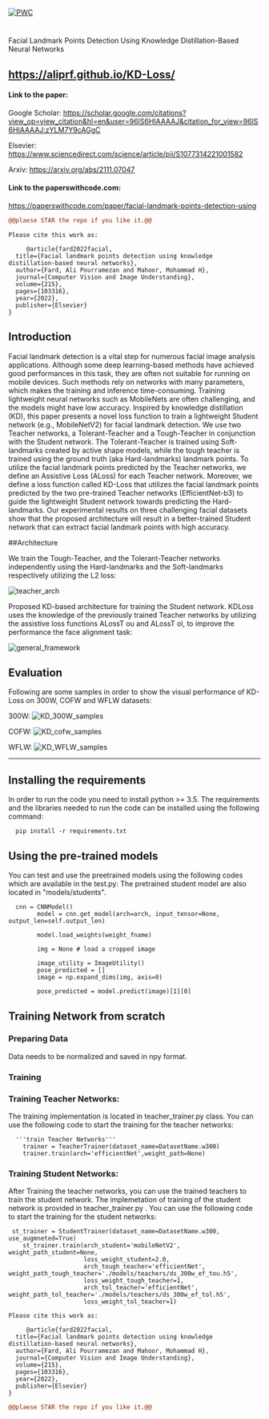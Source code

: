 	
[![PWC](https://img.shields.io/endpoint.svg?url=https://paperswithcode.com/badge/facial-landmark-points-detection-using/face-alignment-on-cofw)](https://paperswithcode.com/sota/face-alignment-on-cofw?p=facial-landmark-points-detection-using)

#
Facial Landmark Points Detection Using Knowledge Distillation-Based Neural Networks

## https://aliprf.github.io/KD-Loss/

#### Link to the paper:
Google Scholar:
https://scholar.google.com/citations?view_op=view_citation&hl=en&user=96lS6HIAAAAJ&citation_for_view=96lS6HIAAAAJ:zYLM7Y9cAGgC

Elsevier:
https://www.sciencedirect.com/science/article/pii/S1077314221001582

Arxiv:
https://arxiv.org/abs/2111.07047

#### Link to the paperswithcode.com:
https://paperswithcode.com/paper/facial-landmark-points-detection-using

```diff
@@plaese STAR the repo if you like it.@@
```

```
Please cite this work as:

     @article{fard2022facial,
  title={Facial landmark points detection using knowledge distillation-based neural networks},
  author={Fard, Ali Pourramezan and Mahoor, Mohammad H},
  journal={Computer Vision and Image Understanding},
  volume={215},
  pages={103316},
  year={2022},
  publisher={Elsevier}
}

```

## Introduction
Facial landmark detection is a vital step for numerous facial image analysis applications. Although some deep learning-based methods have achieved good performances in this task, they are often not suitable for running on mobile devices. Such methods rely on networks with many parameters, which makes the training and inference time-consuming. Training lightweight neural networks such as MobileNets are often challenging, and the models might have low accuracy. Inspired by knowledge distillation (KD), this paper presents a novel loss function to train a lightweight Student network (e.g., MobileNetV2) for facial landmark detection. We use two Teacher networks, a Tolerant-Teacher and a Tough-Teacher in conjunction with the Student network. The Tolerant-Teacher is trained using Soft-landmarks created by active shape models, while the tough teacher is trained using the ground truth (aka Hard-landmarks) landmark points. To utilize the facial landmark points predicted by the Teacher networks, we define an Assistive Loss (ALoss) for each Teacher network. Moreover, we define a loss function called KD-Loss that utilizes the facial landmark points predicted by the two pre-trained Teacher networks (EfficientNet-b3) to guide the lightweight Student network towards predicting the Hard-landmarks. Our experimental results on three challenging facial datasets show that the proposed architecture will result in a better-trained Student network that can extract facial landmark points with high accuracy.


##Architecture

We train the Tough-Teacher, and the Tolerant-Teacher networks independently using the Hard-landmarks and the Soft-landmarks respectively utilizing the L2 loss:

![teacher_arch](https://github.com/aliprf/KD-Loss/blob/master/samples/teacher_arch-1.jpg?raw=true)


Proposed KD-based architecture for training the Student network. KDLoss uses the knowledge of the previously trained Teacher networks by utilizing the assistive loss functions ALossT ou and ALossT ol, to improve the performance the face alignment task:

![general_framework](https://github.com/aliprf/KD-Loss/blob/master/samples/general_framework-1.jpg?raw=true)


## Evaluation

Following are some samples in order to show the visual performance of KD-Loss on 300W, COFW and WFLW datasets:

300W:
![KD_300W_samples](https://github.com/aliprf/KD-Loss/blob/master/samples/KD_300W_samples-1.jpg?raw=true)

COFW:
![KD_cofw_samples](https://github.com/aliprf/KD-Loss/blob/master/samples/KD_cofw_samples-1.jpg?raw=true)

WFLW:
![KD_WFLW_samples](https://github.com/aliprf/KD-Loss/blob/master/samples/KD_WFLW_samples-1.jpg?raw=true)

----------------------------------------------------------------------------------------------------------------------------------
## Installing the requirements
In order to run the code you need to install python >= 3.5. 
The requirements and the libraries needed to run the code can be installed using the following command:

```
  pip install -r requirements.txt
```


## Using the pre-trained models
You can test and use the preetrained models using the following codes which are available in the test.py:
The pretrained student model are also located in "models/students".
  
```
  cnn = CNNModel()
        model = cnn.get_model(arch=arch, input_tensor=None, output_len=self.output_len)

        model.load_weights(weight_fname)

        img = None # load a cropped image

        image_utility = ImageUtility()
        pose_predicted = []
        image = np.expand_dims(img, axis=0)

        pose_predicted = model.predict(image)[1][0]
```


## Training Network from scratch


### Preparing Data
Data needs to be normalized and saved in npy format. 

### Training 

### Training Teacher Networks: 

The training implementation is located in teacher_trainer.py class. You can use the following code to start the training for the teacher networks:

```
  '''train Teacher Networks'''
    trainer = TeacherTrainer(dataset_name=DatasetName.w300)
    trainer.train(arch='efficientNet',weight_path=None)
```

### Training Student Networks: 
After Training the teacher networks, you can use the trained teachers to train the student network. The implemetation of training of the student network is provided in teacher_trainer.py . You can use the following code to start the training for the student networks:

```
 st_trainer = StudentTrainer(dataset_name=DatasetName.w300, use_augmneted=True)
    st_trainer.train(arch_student='mobileNetV2', weight_path_student=None,
                     loss_weight_student=2.0,
                     arch_tough_teacher='efficientNet', weight_path_tough_teacher='./models/teachers/ds_300w_ef_tou.h5',
                     loss_weight_tough_teacher=1,
                     arch_tol_teacher='efficientNet', weight_path_tol_teacher='./models/teachers/ds_300w_ef_tol.h5',
                     loss_weight_tol_teacher=1)
```



```
Please cite this work as:

     @article{fard2022facial,
  title={Facial landmark points detection using knowledge distillation-based neural networks},
  author={Fard, Ali Pourramezan and Mahoor, Mohammad H},
  journal={Computer Vision and Image Understanding},
  volume={215},
  pages={103316},
  year={2022},
  publisher={Elsevier}
}

```  

```diff
@@plaese STAR the repo if you like it.@@
```
